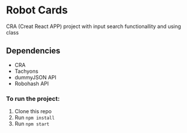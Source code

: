 # Robot Cards

CRA (Creat React APP) project with input search functionallity and using class

## Dependencies

- CRA
- Tachyons
- dummyJSON API
- Robohash API

### To run the project:

1. Clone this repo
2. Run `npm install`
3. Run `npm start`
